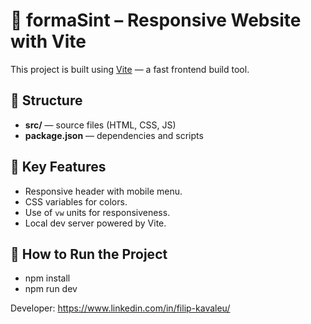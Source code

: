 # 📁 formaSint – Responsive Website with Vite

This project is built using [Vite](https://vitejs.dev/) — a fast frontend build tool.

## 🧩 Structure
- **src/** — source files (HTML, CSS, JS)
- **package.json** — dependencies and scripts

## 🎯 Key Features
- Responsive header with mobile menu.
- CSS variables for colors.
- Use of `vw` units for responsiveness.
- Local dev server powered by Vite.

## 🚀 How to Run the Project
- npm install
- npm run dev


Developer: https://www.linkedin.com/in/filip-kavaleu/
